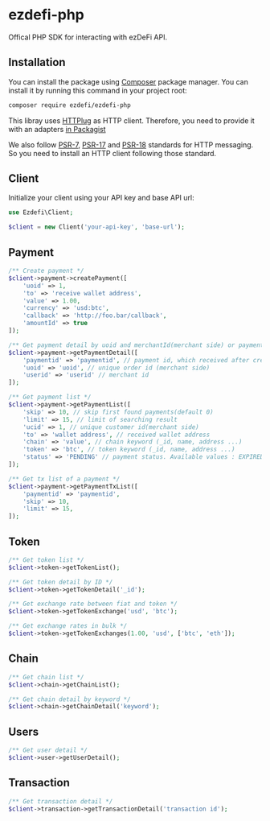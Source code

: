# ezdefi-php

Offical PHP SDK for interacting with ezDeFi API.

## Installation

You can install the package using [Composer]() package manager. You can install it by running this command in your project root:

```sh
composer require ezdefi/ezdefi-php
```

This libray uses [HTTPlug]() as HTTP client. Therefore, you need to provide it with an adapters [in Packagist](https://packagist.org/providers/php-http/client-implementation)

We also follow [PSR-7](https://www.php-fig.org/psr/psr-7/), [PSR-17](https://www.php-fig.org/psr/psr-17/) and [PSR-18](https://www.php-fig.org/psr/psr-18/) standards for HTTP messaging. So you need to install an HTTP client following those standard.

## Client

Initialize your client using your API key and base API url:

```php
use Ezdefi\Client;

$client = new Client('your-api-key', 'base-url');
```

## Payment

```php
/** Create payment */
$client->payment->createPayment([
    'uoid' => 1,
    'to' => 'receive wallet address',
    'value' => 1.00,
    'currency' => 'usd:btc',
    'callback' => 'http://foo.bar/callback',
    'amountId' => true
]);

/** Get payment detail by uoid and merchantId(merchant side) or paymentid */
$client->payment->getPaymentDetail([
    'paymentid' => 'paymentid', // payment id, which received after created                           
    'uoid' => 'uoid', // unique order id (merchant side)
    'userid' => 'userid' // merchant id
]);

/** Get payment list */
$client->payment->getPaymentList([
    'skip' => 10, // skip first found payments(default 0)
    'limit' => 15, // limit of searching result
    'ucid' => 1, // unique customer id(merchant side)
    'to' => 'wallet address', // received wallet address
    'chain' => 'value', // chain keyword (_id, name, address ...)
    'token' => 'btc', // token keyword (_id, name, address ...)
    'status' => 'PENDING' // payment status. Available values : EXPIRED, PENDING, DONE
]);

/** Get tx list of a payment */
$client->payment->getPaymentTxList([
    'paymentid' => 'paymentid',
    'skip' => 10,
    'limit' => 15,
]);
```

## Token

```php
/** Get token list */
$client->token->getTokenList();

/** Get token detail by ID */
$client->token->getTokenDetail('_id');

/** Get exchange rate between fiat and token */
$client->token->getTokenExchange('usd', 'btc');

/** Get exchange rates in bulk */
$client->token->getTokenExchanges(1.00, 'usd', ['btc', 'eth']);
```

## Chain

```php
/** Get chain list */
$client->chain->getChainList();

/** Get chain detail by keyword */
$client->chain->getChainDetail('keyword');
```

## Users

```php
/** Get user detail */
$client->user->getUserDetail();
```

## Transaction

```php
/** Get transaction detail */
$client->transaction->getTransactionDetail('transaction id');
```